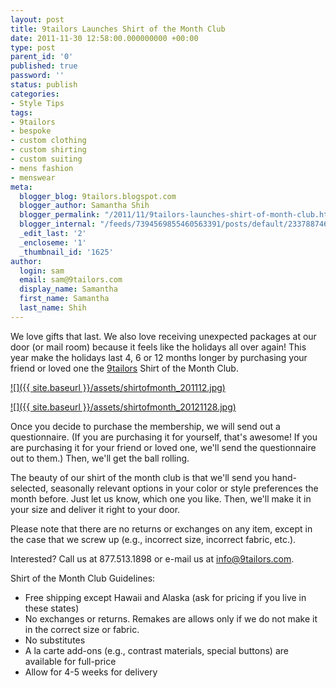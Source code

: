 ```yaml
---
layout: post
title: 9tailors Launches Shirt of the Month Club
date: 2011-11-30 12:58:00.000000000 +00:00
type: post
parent_id: '0'
published: true
password: ''
status: publish
categories:
- Style Tips
tags:
- 9tailors
- bespoke
- custom clothing
- custom shirting
- custom suiting
- mens fashion
- menswear
meta:
  blogger_blog: 9tailors.blogspot.com
  blogger_author: Samantha Shih
  blogger_permalink: "/2011/11/9tailors-launches-shirt-of-month-club.html"
  blogger_internal: "/feeds/7394569855460563391/posts/default/2337887466793839124"
  _edit_last: '2'
  _encloseme: '1'
  _thumbnail_id: '1625'
author:
  login: sam
  email: sam@9tailors.com
  display_name: Samantha
  first_name: Samantha
  last_name: Shih
---
```

We love gifts that last. We also love receiving unexpected packages at our door (or mail room) because it feels like the holidays all over again! This year make the holidays last 4, 6 or 12 months longer by purchasing your friend or loved one the [9tailors](http://9tailors.com/) Shirt of the Month Club.

[![]({{ site.baseurl }}/assets/shirtofmonth_201112.jpg)](http://2.bp.blogspot.com/-RnFGGZiFT5I/TtPnCl2SJsI/AAAAAAAAKco/EQ76Gv-V0AY/s1600/shirtofmonth_201112.jpg)

[![]({{ site.baseurl }}/assets/shirtofmonth_20121128.jpg)](http://4.bp.blogspot.com/-0xnaMxHdOXI/TtPxooAg1ZI/AAAAAAAAKcw/W1SOTsmAf78/s1600/shirtofmonth_20121128.jpg)

Once you decide to purchase the membership, we will send out a questionnaire. (If you are purchasing it for yourself, that's awesome! If you are purchasing it for your friend or loved one, we'll send the questionnaire out to them.) Then, we'll get the ball rolling.

The beauty of our shirt of the month club is that we'll send you hand-selected, seasonally relevant options in your color or style preferences the month before. Just let us know, which one you like. Then, we'll make it in your size and deliver it right to your door.

Please note that there are no returns or exchanges on any item, except in the case that we screw up (e.g., incorrect size, incorrect fabric, etc.).

Interested? Call us at 877.513.1898 or e-mail us at [info@9tailors.com](mailto:info@9tailors.com).

Shirt of the Month Club Guidelines: 

*   Free shipping except Hawaii and Alaska (ask for pricing if you live in these states) 
*   No exchanges or returns. Remakes are allows only if we do not make it in the correct size or fabric. 
*   No substitutes 
*   A la carte add-ons (e.g., contrast materials, special buttons) are available for full-price
*   Allow for 4-5 weeks for delivery